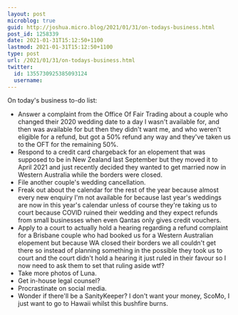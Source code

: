 ```yaml
---
layout: post
microblog: true
guid: http://joshua.micro.blog/2021/01/31/on-todays-business.html
post_id: 1258339
date: 2021-01-31T15:12:50+1100
lastmod: 2021-01-31T15:12:50+1100
type: post
url: /2021/01/31/on-todays-business.html
twitter:
  id: 1355730925385093124
  username: 
---
```

On today's business to-do list:

- Answer a complaint from the Office Of Fair Trading about a couple who changed their 2020 wedding date to a day I wasn't available for, and then was available for but then they didn't want me, and who weren't eligible for a refund, but got a 50% refund any way and they've taken us to the OFT for the remaining 50%.
- Respond to a credit card chargeback for an elopement that was supposed to be in New Zealand last September but they moved it to April 2021 and just recently decided they wanted to get married now in Western Australia while the borders were closed.
- File another couple's wedding cancellation.
- Freak out about the calendar for the rest of the year because almost every new enquiry I'm not available for because last year's weddings are now in this year's calendar unless of course they're taking us to court because COVID ruined their wedding and they expect refunds from small businesses when even Qantas only gives credit vouchers.
- Apply to a court to actually hold a hearing regarding a refund complaint for a Brisbane couple who had booked us for a Western Australian elopement but because WA closed their borders we all couldn't get there so instead of planning something in the possible they took us to court and the court didn't hold a hearing it just ruled in their favour so I now need to ask them to set that ruling aside wtf?
- Take more photos of Luna.
- Get in-house legal counsel?
- Procrastinate on social media.
- Wonder if there'll be a SanityKeeper? I don't want your money, ScoMo, I just want to go to Hawaii whilst this bushfire burns.
